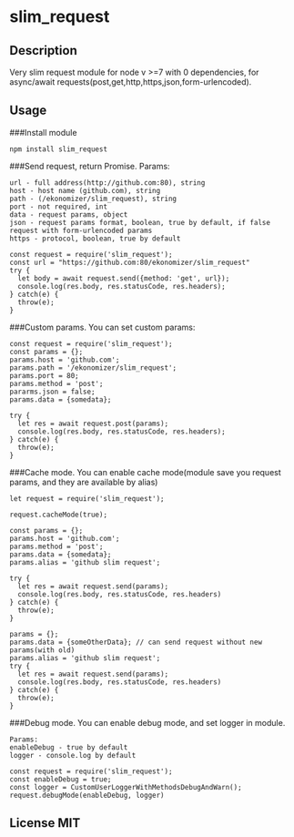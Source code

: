 # slim_request
## Description
Very slim request module for node v >=7 with 0 dependencies, for async/await requests(post,get,http,https,json,form-urlencoded).

## Usage
###Install module
```
npm install slim_request
```
###Send request, return Promise.
Params: 
```
url - full address(http://github.com:80), string
host - host name (github.com), string
path - (/ekonomizer/slim_request), string
port - not required, int
data - request params, object
json - request params format, boolean, true by default, if false request with form-urlencoded params
https - protocol, boolean, true by default

const request = require('slim_request');
const url = "https://github.com:80/ekonomizer/slim_request"
try {
  let body = await request.send({method: 'get', url});
  console.log(res.body, res.statusCode, res.headers);
} catch(e) {
  throw(e);
}
```

###Custom params. You can set custom params:
```
const request = require('slim_request');
const params = {};
params.host = 'github.com';
params.path = '/ekonomizer/slim_request';
params.port = 80;
params.method = 'post';
pararms.json = false;
params.data = {somedata};

try {
  let res = await request.post(params);
  console.log(res.body, res.statusCode, res.headers);
} catch(e) {
  throw(e);
}
```

###Cache mode. You can enable cache mode(module save you request params, and they are available by alias)
```
let request = require('slim_request');

request.cacheMode(true);

const params = {};
params.host = 'github.com';
params.method = 'post';
params.data = {somedata};
params.alias = 'github slim request';

try {
  let res = await request.send(params);
  console.log(res.body, res.statusCode, res.headers)
} catch(e) {
  throw(e);
}

params = {};
params.data = {someOtherData}; // can send request without new params(with old)
params.alias = 'github slim request';
try {
  let res = await request.send(params);
  console.log(res.body, res.statusCode, res.headers)
} catch(e) {
  throw(e);
}
```

###Debug mode. You can enable debug mode, and set logger in module.
```
Params:
enableDebug - true by default
logger - console.log by default

const request = require('slim_request');
const enableDebug = true;
const logger = CustomUserLoggerWithMethodsDebugAndWarn();
request.debugMode(enableDebug, logger)
```
## License MIT
